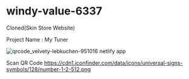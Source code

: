 # windy-value-6337

Cloned(Skin Store Website)

Project Name : My Tuner

![qrcode_velvety-lebkuchen-951016 netlify app](https://user-images.githubusercontent.com/106810850/208177040-7ed38c2e-3a34-45b8-a70d-73660af0b938.png)

Scan QR Code https://cdn1.iconfinder.com/data/icons/universal-signs-symbols/128/number-1-2-512.png

